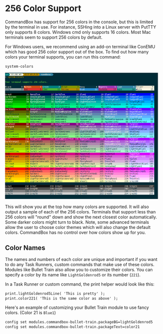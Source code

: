# 256 Color Support

CommandBox has support for 256 colors in the console, but this is limited by the terminal in use.  For instance, SSHing into a Linux server with PutTTY only supports 8 colors.  Windows cmd only supports 16 colors.  Most Mac terminals seem to support 256 colors by default.  

For Windows users, we recommend using an add-on terminal like ConEMU which has good 256 color support out of the box.  To find out how many colors your terminal supports, you can run this command:

```text
system-colors
```

![256 Color support from ConEMU in Windows](../.gitbook/assets/image%20%281%29.png)

This will show you at the top how many colors are supported.  It will also output a sample of each of the 256 colors.  Terminals that support less than 256 colors will "round" down and show the next closest color automatically.  Some darker colors might turn to black.  Note, some advanced terminals allow the user to choose color themes which will also change the default colors.  CommandBox has no control over how colors show up for you.

## Color Names

The names and numbers of each color are unique and important if you want to do any Task Runners, custom commands that make use of these colors.  Modules like Bullet Train also allow you to customize their colors.  You can specify a color by its name like `LightGoldenrod5` or its number \(`221`\).

In a Task Runner or custom command, the print helper would look like this:

```text
print.lightGoldenrod5Line( 'This is pretty' );
print.color221( 'This is the same color as above' );
```

Here's an example of customizing your Bullet Train module to use fancy colors.  \(Color 21 is `Blue1`\)

```text
config set modules.commandbox-bullet-train.packageBG=lightGoldenrod5
config set modules.commandbox-bullet-train.packageText=color21
```



